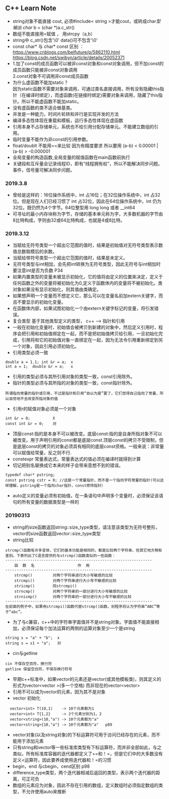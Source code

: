 
## C++ Learn Note

- string对象不能直接 cout, 必须#include< string >才能cout，或转成char*型输出  char* b = (char *)a.c_str()
- 数组不能直接用=赋值 ， 用strcpy（a,b）
- string中 c_str()包含'\0' data()可不包含'\0'
- const char* 与 char* const 区别 ：https://www.cnblogs.com/belfuture/p/5862110.html  
                                    https://blog.csdn.net/swibyn/article/details/20052371
- 1.加了const的成员函数可以被非const对象和const对象调用，但不加const的成员函数只能被非const对象调用<br>
  2.const对象不可调用非const成员函数
- 为什么虚函数不能加static？<br>
   因为static函数不需要对象来调用，可通过类名直接调用，所有没有隐藏this指针（在编译时绑定），而虚函数(在链接时绑定)需要对象来调用，隐藏了this指针。所以不能虚函数不能加static。
- 没有虚函数的类不适合做基类。
- 并发是一种能力，时间片轮转和并行是实现并发的方法
- 编译多态性体现在重载和模板，运行多态性体现在虚函数
- 引用本身不占存储单元，系统也不给引用分配存储单元。不能建立数组的引用。
- 临时变量不能作为非const的引用参数。
- float/doublt 不能用==来比较 因为有精度要求 所以要用 (a-b) < 0.00001 | (a-b) > -0.000001 
- 全局变量的构造函数,全局变量的赋值函数在main函数前执行
- 关键段和互斥量会记录线程ID，即有“线程拥有权”，所以不能解决同步问题。事件，信号量可解决同步问题。

### 2019.3.8
- 曾经是这样的：16位操作系统中，int 占16位；在32位操作系统中，int 占32位。但是现在人们已经习惯了 int 占32位，因此在64位操作系统中，int 仍为32位。既仍然为4个字节。64位整型用 long long 或者 __int64
- 可寻址的最小内存块称为字节，存储的基本单元称为字，大多数机器的字节由8比特构成，字则由32或64比特构成，也就是4或8比特。

### 2019.3.12
- 当赋给无符号类型一个超出它范围的值时，结果是初始值对无符号类型表示数值总数取模后的余数。
- 当赋给带符号类型一个超出它范围的值时，结果是未定义。
- 无符号类型与int相加，会先把int转换为无符号类型，因此无符号与int相加时要注意int是否为负数 P34
- 如果内置类型的变量未被显示初始化，它的值将由定义的位置来决定，定义于任何函数之外的变量将被初始化为0,定义于函数体内的变量将不被初始化。类对象如果没有显示初始化，则其值由类确定。
- 如果想声明一个变量而不想定义它，那么可以在变量名前加extern关键字，而且不要显示的初始化变量。
- 在函数体内部，如果试图初始化一个由extern关键字标记的变量，将引发错误。
- 复合类型 基于其他类型定义的类型， c++ --> 指针和引用
- 一般在初始化变量时，初始值会被拷贝到新建的对象中，然后定义引用时，程序会把引用和初始值绑定在一起，而不是把初始值拷贝给引用，一旦初始化完成，引用将和它的初始值对象一直绑定在一起，因为无法令引用重新绑定到另一个对象，因此引用必须初始化。
- 引用类型必须一致
```
double a = 1.1; int &r = a;  x
int a = 1;  double &r = a;   x
```
- 引用的类型必须与其所引用对象的类型一致，const引用除外。
- 指针的类型必须与其所指的对象的类型一致，const指针除外。
```
所谓指向常量的指针或引用，不过是指针和引用“自以为是”罢了，它们觉得自己指向了常量，所以自觉地不去改变所指对象的值
```
- 引用r的赋值对象必须是一个对象
```
int &r = 0;          X
const int &r = 0;    对
```
- 顶层const:指的是本身不可以被改变。底层const:指的是自身所指对象不可以被改变。用于声明引用的const都是底层const.顶层const的拷贝不受限制，但是底层const的拷贝的对象必须具有相同的底层const资格。一般来说：非常量可以赋值给常量，反之则不行.
- constexpr 常量表达式，常量表达式的值必须在编译时就得到计算
- 切记把别名替换成它本来的样子会带来意想不到的错误。
```
typedef char* pstring;
const pstring cstr = 0; //这是一个常量指针，而不是一个指向字符常量的指针(可以这样理解，pstring是一个指向char指针，const修饰指针）
```
- auto定义的变量必须有初始值，在一条语句中声明多个变量时，必须保证该语句的所有变量的数据类型是一样的 

### 20190313
- string的size函数返回string::size_type类型，请注意该类型为无符号整形，vector的size函数返回vector<T>::size_type类型
- string比较
```
strcmp()函数有许多变体，它们的基本功能是相同的，都是比较两个字符串，但其它地方稍有差别。下表列出了C语言提供的与strcmp()函数类似的一些函数：   
-----------------------------------------------------------------
    函  数  名                   作  用
-----------------------------------------------------------------
    strcmp()         对两个字符串进行大小写敏感的比较
    strcmpi()        对两个字符串进行大小写不敏感的比较
    stricmp()        同strcmpi()
    strncmp()        对两个字符串的一部分进行大小写敏感的比较
    strnicmp()       对两个字符串的一部分进行大小写不敏感的比较
-----------------------------------------------------------------
在前面的例子中，如果用strcmpi()函数代替strcmp()函数，则程序将认为字符串“ABC”等于“abc”。
```
- 为了与c兼容，c++中的字符串字面值并不是string对象。字面值不能直接相加，必须保证每个加法运算的两侧的运算对象至少一个是string
```
string s = "a" + "b";  x
string s = s1 + "a";   对
```
- cin与getline
```
cin 不保存空百符，换行符
getline 保留空白符，不保存换行符号
```
- 早期c++标准中，如果vector的元素还是vector(或其他模板类)，则其定义的形式为vector<vector<int> >(多一个空格) 而非现在的vector<vector<int>>
- 引用不可以成为vector的元素，因为其不是对象
- vector 初始化
```
  vector<int> T(10,1)    -> 10个元素都为1
  vector<int> T{1,2}     -> 2个元素分别为1，2
  vector<string>(10,"a") -> 10个元素都为"a"
  vector<string>{10,"a"} -> 10个元素都为"a"   p89
```
- vector对象(以及string对象)的下标运算符可用于访问已经存在的元素，而不能用于添加元素
- 只有string和vector等一些标准库类型有下标运算符，而并非全部如此，与之类似，所有标准库容器的迭代器都定义了==和！=，但是它们中的大多数没有定义<运算符，因此要养成使用迭代器和！=的习惯
- begin，end 与cbegin，cend区别 p98
- difference_type类型，两个迭代器相减后返回的类型，表示两个迭代器的距离，可正可负
- 数组的元素应为对象，因此不存在引用的数组，定义数组时必须指定数组的类型，不允许使用auto来推断
